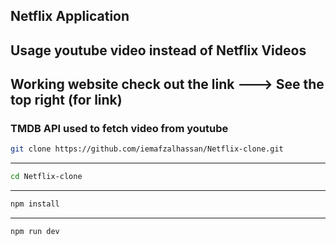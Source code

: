 ## Netflix Application

## Usage youtube video instead of Netflix Videos

## Working website check out the link ---> See the top right (for link)

### TMDB API used to fetch video from youtube

```bash
git clone https://github.com/iemafzalhassan/Netflix-clone.git
```

---

```bash
cd Netflix-clone
```

---

```bash
npm install
```

---

```bash
npm run dev
```
